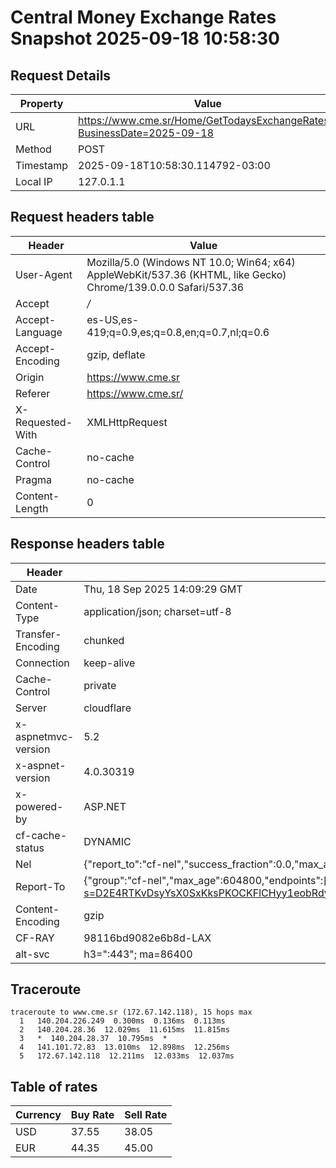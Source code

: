 # Central Money Exchange Rates Snapshot 2025-09-18 10:58:30
## Request Details

| Property | Value |
|----------|-------|
| URL | https://www.cme.sr/Home/GetTodaysExchangeRates/?BusinessDate=2025-09-18 |
| Method | POST |
| Timestamp | 2025-09-18T10:58:30.114792-03:00 |
| Local IP | 127.0.1.1 |
    
## Request headers table

| Header | Value |
|--------|-------|
| User-Agent | Mozilla/5.0 (Windows NT 10.0; Win64; x64) AppleWebKit/537.36 (KHTML, like Gecko) Chrome/139.0.0.0 Safari/537.36 |
| Accept | */* |
| Accept-Language | es-US,es-419;q=0.9,es;q=0.8,en;q=0.7,nl;q=0.6 |
| Accept-Encoding | gzip, deflate |
| Origin | https://www.cme.sr |
| Referer | https://www.cme.sr/ |
| X-Requested-With | XMLHttpRequest |
| Cache-Control | no-cache |
| Pragma | no-cache |
| Content-Length | 0 |

    
## Response headers table
| Header | Value |
|--------|-------|
| Date | Thu, 18 Sep 2025 14:09:29 GMT |
| Content-Type | application/json; charset=utf-8 |
| Transfer-Encoding | chunked |
| Connection | keep-alive |
| Cache-Control | private |
| Server | cloudflare |
| x-aspnetmvc-version | 5.2 |
| x-aspnet-version | 4.0.30319 |
| x-powered-by | ASP.NET |
| cf-cache-status | DYNAMIC |
| Nel | {"report_to":"cf-nel","success_fraction":0.0,"max_age":604800} |
| Report-To | {"group":"cf-nel","max_age":604800,"endpoints":[{"url":"https://a.nel.cloudflare.com/report/v4?s=D2E4RTKvDsyYsX0SxKksPKOCKFlCHyy1eobRdy%2BVVdGWAhe%2BT9QuMlmRsxjJMFx1r91AmDbNmyIb5YbeKwkCUPueZcO0Y8hb4FY%3D"}]} |
| Content-Encoding | gzip |
| CF-RAY | 98116bd9082e6b8d-LAX |
| alt-svc | h3=":443"; ma=86400 |

## Traceroute 

```
traceroute to www.cme.sr (172.67.142.118), 15 hops max
  1   140.204.226.249  0.300ms  0.136ms  0.113ms 
  2   140.204.28.36  12.029ms  11.615ms  11.815ms 
  3   *  140.204.28.37  10.795ms  * 
  4   141.101.72.83  13.010ms  12.898ms  12.256ms 
  5   172.67.142.118  12.211ms  12.033ms  12.037ms 

```


## Table of rates

| Currency | Buy Rate | Sell Rate |
|----------|----------|-----------|
| USD | 37.55 | 38.05 |
| EUR | 44.35 | 45.00 |
